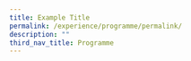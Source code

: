 ```yaml
---
title: Example Title
permalink: /experience/programme/permalink/
description: ""
third_nav_title: Programme
---
```

